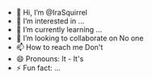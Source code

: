 - 👋 Hi, I’m @IraSquirrel
- 👀 I’m interested in ...
- 🌱 I’m currently learning ...
- 💞️ I’m looking to collaborate on No one
- 📫 How to reach me Don't
- 😄 Pronouns: It - It's
- ⚡ Fun fact: ...

<!---
IraSquirrel/IraSquirrel is a ✨ special ✨ repository because its `README.md` (this file) appears on your GitHub profile.
You can click the Preview link to take a look at your changes.
--->
